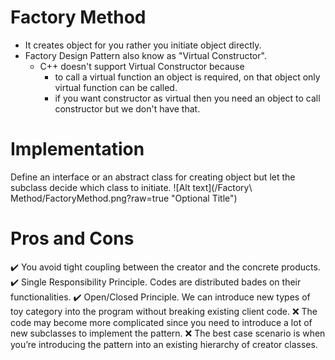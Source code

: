 # Factory Method
- It creates object for you rather you initiate object directly.
- Factory Design Pattern also know as "Virtual Constructor".
  - C++ doesn't support Virtual Constructor because 
    - to call a virtual function an object is required, on that object only virtual function can be called.
    - if you want constructor as virtual then you need an object to call constructor but we don't have that.
    
# Implementation
Define an interface or an abstract class for creating object but let the subclass decide which class to initiate.
![Alt text](/Factory\ Method/FactoryMethod.png?raw=true "Optional Title")

# Pros and Cons
✔️ You avoid tight coupling between the creator and the concrete products.
✔️ Single Responsibility Principle. Codes are distributed bades on their functionalities.
✔️ Open/Closed Principle. We can introduce new types of toy category into the program without breaking existing client code.
❌  The code may become more complicated since you need to introduce a lot of new subclasses to implement the pattern.
❌  The best case scenario is when you’re introducing the pattern into an existing hierarchy of creator classes.